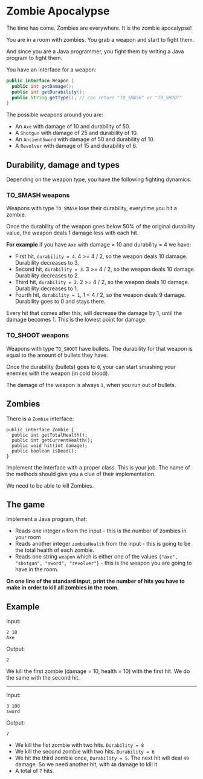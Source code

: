 # Zombie Apocalypse

The time has come. Zombies are everywhere. It is the zombie apocalypse!

You are in a room with zombies. You grab a weapon and start to fight them.

And since you are a Java programmer, you fight them by writing a Java program to fight them.

You have an interface for a weapon:

```java
public interface Weapon {
  public int getDamage();
  public int getDurability();
  public String getType(); // can return "TO_SMASH" or "TO_SHOOT"
}
```

The possible weapons around you are:

* An `Axe` with damage of 10 and durability of 50.
* A `Shotgun` with damage of 25 and durability of 10.
* An `AncientSword` with damage of 50 and durability of 10. 
* A `Revolver` with damage of 15 and durability of 6.

## Durability, damage and types

Depending on the weapon type, you have the following fighting dynamics:

### TO_SMASH weapons

Weapons with type `TO_SMASH` lose their durability, everytime you hit a zombie.

Once the durability of the weapon goes below 50% of the original durability value, the weapon deals 1 damage less with each hit.

**For example** if you have `Axe` with damage = 10 and durability = 4 we have:

* First hit, `durability = 4`. 4 >= 4 / 2, so the weapon deals 10 damage. Durability decreases to 3.
* Second hit, `durability = 3`. 3 >= 4 / 2, so the weapon deals 10 damage. Durability decreases to 2.
* Third hit, `durability = 2`. 2 >= 4 / 2, so the weapon deals 10 damage. Durability decreases to 1.
* Fourth hit, `durability = 1`, 1 < 4 / 2, so the weapon deals 9 damage. Durability goes to 0 and stays there.

Every hit that comes after this, will decrease the damage by 1, until the damage becomes 1. This is the lowest point for damage.

### TO_SHOOT weapons

Weapons with type `TO_SHOOT` have bullets. The durability for that weapon is equal to the amount of bullets they have.

Once the durability (bullets) goes to `0`, your can start smashing your enemies with the weapon (in cold blood).

The damage of the weapon is always `1`, when you run out of bullets.

## Zombies

There is a `Zombie` interface:

```
public interface Zombie {
  public int getTotalHealth();
  public int getCurrentHealth();
  public void hit(int damage);
  public boolean isDead();
}
```

Implement the interface with a proper class. This is your job. The name of the methods should give you a clue of their implementation.

We need to be able to kill Zombies.

## The game

Implement a Java program, that:

* Reads one integer `n` from the input - this is the number of zombies in your room
* Reads another integer `zombieHealth` from the input - this is going to be the total health of each zombie.
* Reads one string `weapon` which is either one of the values `{"axe", "shotgun", "sword", "revolver"}`  - this is the weapon you are going to have in the room.

**On one line of the standard input, print the number of hits you have to make in order to kill all zombies in the room.**

## Example

Input:

```
2 10
Axe
```

Output:

```
2
```

We kill the first zombie (damage = 10, health = 10) with the first hit. We do the same with the second hit.

---

Input:

```
3 100
sword
```

Output:

```
7
```

* We kill the fist zombie with two hits. `Durability = 8`
* We kill the second zombie with two hits. `Durability = 6`
* We hit the third zombie once, `Durability = 5`. The next hit will deal `49` damage. So we need another hit, with `48` damage to kill it.
* A total of `7` hits.

